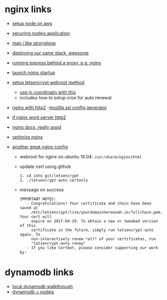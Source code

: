 # nginx links
  - [setup node on aws](http://docs.aws.amazon.com/sdk-for-javascript/v2/developer-guide/setting-up-node-on-ec2-instance.html)
  - [securing nodejs application](https://blog.nodeswat.com/set-up-a-secure-node-js-web-application-9256b8790f11#.684i54w0b)
  - [man i like strongloop](https://docs.strongloop.com/display/SLC/Setting+up+a+production+host)
  - [deploying our same stack, awesome](https://aghassi.github.io/NodeJS-Express-NginX-Setup/)
  - [running express behind a proxy, e.g. nginx](http://expressjs.com/en/guide/behind-proxies.html)
  - [launch nginx startup](http://serverfault.com/questions/69350/launch-nginx-on-startup)
  - [setup letsencrypt webroot method](https://community.letsencrypt.org/t/using-the-webroot-domain-verification-method/1445)
    + [use in coordinatin with this](https://www.digitalocean.com/community/tutorials/how-to-secure-nginx-with-let-s-encrypt-on-ubuntu-16-04)
    + includes how to setup cron for auto renewal
  - [nginx with http2](https://www.digitalocean.com/community/tutorials/how-to-set-up-nginx-with-http-2-support-on-ubuntu-16-04)
  -[mozilla ssl config generator](https://mozilla.github.io/server-side-tls/ssl-config-generator/)
  - [if nginx wont server http2](http://serverfault.com/questions/732474/nginx-configured-with-http2-doesnt-deliver-http-2)
  - [nginx docs, really good](http://nginx.org/en/docs/http/ngx_http_ssl_module.html#ssl_prefer_server_ciphers)
  - [optimize nginx](https://www.digitalocean.com/community/tutorials/how-to-optimize-nginx-configuration)
  - [another great nginx config](https://blog.nodeswat.com/set-up-a-secure-node-js-web-application-9256b8790f11#.684i54w0b)

    - webroot for nginx on ubuntu 16.04: `/usr/share/nginx/html`

    - update cert using github
      ```
      1. cd into git/letsencrypt
      2. ./letsencrypt-auto certonly

      ```
    - message on success
      ```
      IMPORTANT NOTES:
         - Congratulations! Your certificate and chain have been saved at
           /etc/letsencrypt/live/yourdomainherenoah.io/fullchain.pem. Your cert will
           expire on 2017-04-29. To obtain a new or tweaked version of this
           certificate in the future, simply run letsencrypt-auto again. To
           non-interactively renew *all* of your certificates, run
           "letsencrypt-auto renew"
         - If you like Certbot, please consider supporting our work by:

      ```

# dynamodb links
  - [local dynamodb walkthrough](http://docs.aws.amazon.com/amazondynamodb/latest/developerguide/SettingUp.html)
  - [dynamodb + nodejs](http://docs.aws.amazon.com/amazondynamodb/latest/gettingstartedguide/GettingStarted.NodeJs.html)
